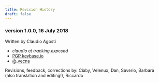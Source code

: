 ```yaml
---
title: Revision History
draft: false
---
```


### version 1.0.0, 16 July 2018

Written by Claudio Agosti

- *claudio at tracking.exposed*
- [PGP keybase.io](https://keybase.io/vecna)
- [@_vecna](https://twitter.com/@_vecna)

Revisions, feedback, corrections by: Ciaby, Velenux, Dan, Saverio, Barbara (also translation and editing!), Riccardo
